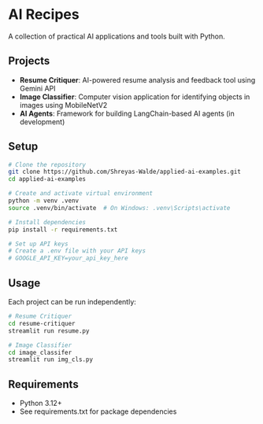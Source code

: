 # AI Recipes

A collection of practical AI applications and tools built with Python.

## Projects

- **Resume Critiquer**: AI-powered resume analysis and feedback tool using Gemini API
- **Image Classifier**: Computer vision application for identifying objects in images using MobileNetV2
- **AI Agents**: Framework for building LangChain-based AI agents (in development)

## Setup

```bash
# Clone the repository
git clone https://github.com/Shreyas-Walde/applied-ai-examples.git
cd applied-ai-examples

# Create and activate virtual environment
python -m venv .venv
source .venv/bin/activate  # On Windows: .venv\Scripts\activate

# Install dependencies
pip install -r requirements.txt

# Set up API keys
# Create a .env file with your API keys
# GOOGLE_API_KEY=your_api_key_here
```

## Usage

Each project can be run independently:

```bash
# Resume Critiquer
cd resume-critiquer
streamlit run resume.py

# Image Classifier
cd image_classifer
streamlit run img_cls.py
```

## Requirements

- Python 3.12+
- See requirements.txt for package dependencies
